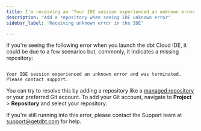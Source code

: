 ```yaml
---
title: I'm receiving an 'Your IDE session experienced an unknown error and was terminated. Please contact support'.
description: "Add a repository when seeing IDE unknown error"
sidebar_label: 'Receiving unknown error in the IDE'

---
```


If you're seeing the following error when you launch the dbt Cloud IDE, it could be due to a few scenarios but, commonly, it indicates a missing repository:

```shell

Your IDE session experienced an unknown error and was terminated. Please contact support.

```

You can try to resolve this by adding a repository like a [managed repository](/docs/collaborate/git/managed-repository) or your preferred Git account. To add your Git account, navigate to **Project** > **Repository** and select your repository.


If you're still running into this error, please contact the Support team at support@getdbt.com for help. 
